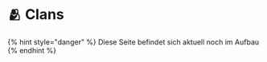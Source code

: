 # 🫂 Clans

{% hint style="danger" %}
Diese Seite befindet sich aktuell noch im Aufbau&#x20;
{% endhint %}
